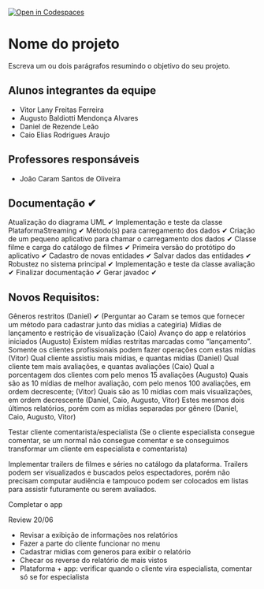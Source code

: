 [![Open in Codespaces](https://classroom.github.com/assets/launch-codespace-7f7980b617ed060a017424585567c406b6ee15c891e84e1186181d67ecf80aa0.svg)](https://classroom.github.com/open-in-codespaces?assignment_repo_id=10825228)
# Nome do projeto
Escreva um ou dois parágrafos resumindo o objetivo do seu projeto.

## Alunos integrantes da equipe
* Vitor Lany Freitas Ferreira
* Augusto Baldiotti Mendonça Alvares
* Daniel de Rezende Leão
* Caio Elias Rodrigues Araujo


## Professores responsáveis

* João Caram Santos de Oliveira

## Documentação ✔
Atualização do diagrama UML ✔ 
Implementação e teste da classe PlataformaStreaming ✔ 
Método(s) para carregamento dos dados ✔ 
Criação de um pequeno aplicativo para chamar o carregamento dos dados ✔ 
Classe filme e carga do catálogo de filmes ✔ 
Primeira versão do protótipo do aplicativo ✔ 
Cadastro de novas entidades ✔ 
Salvar dados das entidades ✔ 
Robustez no sistema principal ✔ 
Implementação e teste da classe avaliação ✔ 
Finalizar documentação ✔ 
Gerar javadoc ✔ 

## Novos Requisitos:

Gêneros restritos (Daniel) ✔ (Perguntar ao Caram se temos que fornecer um método para cadastrar junto das midias a categiria)
Mídias de lançamento e restrição de visualização (Caio)
Avanço do app e relatórios iniciados (Augusto)
Existem mídias restritas marcadas como “lançamento”. Somente os clientes profissionais podem fazer operações com estas mídias (Vitor) 
Qual cliente assistiu mais mídias, e quantas mídias (Daniel)
Qual cliente tem mais avaliações, e quantas avaliações (Caio)
Qual a porcentagem dos clientes com pelo menos 15 avaliações (Augusto)
Quais são as 10 mídias de melhor avaliação, com pelo menos 100 avaliações, em ordem decrescente; (Vitor)
Quais são as 10 mídias com mais visualizações, em ordem decrescente (Daniel, Caio, Augusto, Vitor)
Estes mesmos dois últimos relatórios, porém com as mídias separadas por gênero (Daniel, Caio, Augusto, Vitor)

Testar cliente comentarista/especialista (Se o cliente especialista consegue comentar, se um normal não consegue comentar e se conseguimos transformar um cliente em especialista e comentarista)

Implementar trailers de filmes e séries no catálogo da plataforma. Trailers podem ser visualizados e buscados pelos espectadores, porém não precisam computar audiência e tampouco podem ser colocados em listas para assistir futuramente ou serem avaliados.

Completar o app

Review 20/06
- Revisar a exibição de informações nos relatórios
- Fazer a parte do cliente funcionar no menu
- Cadastrar midias com generos para exibir o relatório
- Checar os reverse do relatório de mais vistos
- Plataforma + app: verificar quando o cliente vira especialista, comentar só se for especialista
